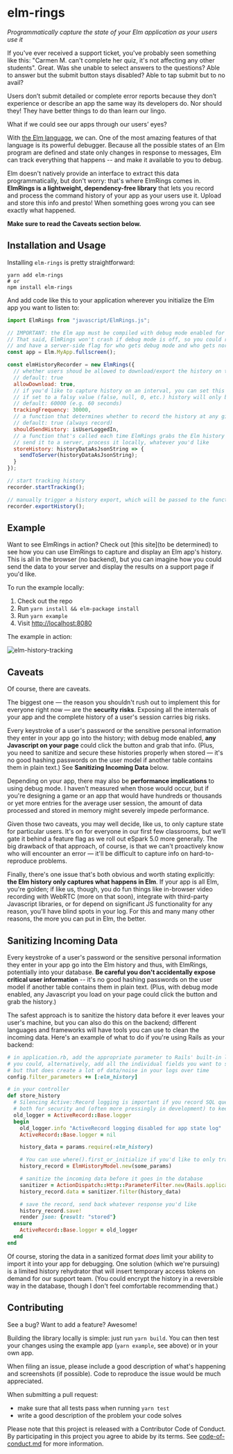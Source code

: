 # elm-rings

_Programmatically capture the state of your Elm application as your users use it_

If you've ever received a support ticket, you've probably seen something like this: "Carmen M. can't complete her quiz, it's not affecting any other students". Great. Was she unable to select answers to the questions? Able to answer but the submit button stays disabled? Able to tap submit but to no avail?

Users don’t submit detailed or complete error reports because they don’t experience or describe an app the same way its developers do. Nor should they! They have better things to do than learn our lingo.

What if we could see our apps through our users’ eyes?

With [the Elm language](http://elm-lang.org), we can. One of the most amazing features of that language is its powerful debugger. Because all the possible states of an Elm program are defined and state only changes in response to messages, Elm can track everything that happens -- and make it available to you to debug.

Elm doesn't natively provide an interface to extract this data programmatically, but don't worry: that's where ElmRings comes in. **ElmRings is a lightweight, dependency-free library** that lets you record and process the command history of your app as your users use it. Upload and store this info and presto! When something goes wrong you can see exactly what happened.

**Make sure to read the Caveats section below.**

## Installation and Usage

Installing `elm-rings` is pretty straightforward:

```
yarn add elm-rings
# or
npm install elm-rings
```

And add code like this to your application wherever you initialize the Elm app you want to listen to:

```javascript
import ElmRings from "javascript/ElmRings.js";

// IMPORTANT: the Elm app must be compiled with debug mode enabled for this to work
// That said, ElmRings won't crash if debug mode is off, so you could run it for every users
// and have a server-side flag for who gets debug mode and who gets normal Elm (as we do)
const app = Elm.MyApp.fullscreen();

const elmHistoryRecorder = new ElmRings({
  // whether users shoud be allowed to download/export the history on their own
  // default: true
  allowDownload: true,
  // if you'd like to capture history on an interval, you can set this value in milliseconds and ElmRings will automatically report appropriately
  // if set to a falsy value (false, null, 0, etc.) history will only be exported when you explicitly call `exportHistory`
  // default: 60000 (e.g. 60 seconds)
  trackingFrequency: 30000,
  // a function that determines whether to record the history at any given point. (You may choose to only record it under certain circumstances, such as a user being logged in.)
  // default: true (always record)
  shouldSendHistory: isUserLoggedIn,
  // a function that's called each time ElmRings grabs the Elm history
  // send it to a server, process it locally, whatever you'd like
  storeHistory: historyDataAsJsonString => {
    sendToServer(historyDataAsJsonString);
  }
});

// start tracking history
recorder.startTracking();

// manually trigger a history export, which will be passed to the function you specify in storeHistory
recorder.exportHistory();
```

## Example

Want to see ElmRings in action? Check out [this site](to be determined) to see how you can use ElmRings to capture and display an Elm app's history. This is all in the browser (no backend), but you can imagine how you could send the data to your server and display the results on a support page if you'd like.

To run the example locally:

1.  Check out the repo
2.  Run `yarn install && elm-package install`
3.  Run `yarn example`
4.  Visit [http://localhost:8080](http://localhost:8080)

The example in action:

![elm-history-tracking](https://user-images.githubusercontent.com/48325/38285660-e7e9a22a-3786-11e8-8b90-0aa6c919b453.gif)

## Caveats

Of course, there are caveats.

The biggest one — the reason you shouldn't rush out to implement this for everyone right now — are the **security risks**. Exposing all the internals of your app and the complete history of a user's session carries big risks.

Every keystroke of a user's password or the sensitive personal information they enter in your app go into the history; with debug mode enabled, **any Javascript on your page** could click the button and grab that info. (Plus, you need to sanitize and secure these histories properly when stored — it's no good hashing passwords on the user model if another table contains them in plain text.) See **Sanitizing Incoming Data** below.

Depending on your app, there may also be **performance implications** to using debug mode. I haven’t measured when those would occur, but if you're designing a game or an app that would have hundreds or thousands or yet more entries for the average user session, the amount of data processed and stored in memory might severely impede performance.

Given those two caveats, you may well decide, like us, to only capture state for particular users. It's on for everyone in our first few classrooms, but we’ll gate it behind a feature flag as we roll out eSpark 5.0 more generally. The big drawback of that approach, of course, is that we can't proactively know who will encounter an error — it'll be difficult to capture info on hard-to-reproduce problems.

Finally, there's one issue that's both obvious and worth stating explicitly: **the Elm history only captures what happens in Elm**. If your app is all Elm, you're golden; if like us, though, you do fun things like in-browser video recording with WebRTC (more on that soon), integrate with third-party Javascript libraries, or for depend on significant JS functionality for any reason, you'll have blind spots in your log. For this and many many other reasons, the more you can put in Elm, the better.

## Sanitizing Incoming Data

Every keystroke of a user's password or the sensitive personal information they enter in your app go into the Elm history and thus, with ElmRings, potentially into your database. **Be careful you don't accidentally expose critical user information** -- it's no good hashing passwords on the user model if another table contains them in plain text. (Plus, with debug mode enabled, any Javascript you load on your page could click the button and grab the history.)

The safest approach is to sanitize the history data before it ever leaves your user's machine, but you can also do this on the backend; different languages and frameworks will have tools you can use to clean the incoming data. Here's an example of what to do if you're using Rails as your backend:

```ruby
# in application.rb, add the appropriate parameter to Rails' built-in log filtering to ensure all the data doesn't get written to the log
# you could, alternatively, add all the individual fields you want to sanitize (password, token, US social security number, etc.) if you do want the history in the log
# but that does create a lot of data/noise in your logs over time
config.filter_parameters += [:elm_history]

# in your controller
def store_history
  # Silencing Active::Record logging is important if you record SQL queries in the environment you're running in
  # both for security and (often more pressingly in development) to keep your logs manageable
  old_logger = ActiveRecord::Base.logger
  begin
    old_logger.info "ActiveRecord logging disabled for app state log"
    ActiveRecord::Base.logger = nil

    history_data = params.require(:elm_history)

    # You can use where().first_or_initialize if you'd like to only track one history record per user/etc.
    history_record = ElmHistoryModel.new(some_params)

    # sanitize the incoming data before it goes in the database
    sanitizer = ActionDispatch::Http::ParameterFilter.new(Rails.application.config.filter_parameters)
    history_record.data = sanitizer.filter(history_data)

    # save the record, send back whatever response you'd like
    history_record.save!
    render json: {result: "stored"}
  ensure
    ActiveRecord::Base.logger = old_logger
  end
end
```

Of course, storing the data in a sanitized format _does_ limit your ability to import it into your app for debugging. One solution (which we're pursuing) is a limited history rehydrator that will insert temporary access tokens on demand for our support team. (You could encrypt the history in a reversible way in the database, though I don't feel comfortable recommending that.)

## Contributing

See a bug? Want to add a feature? Awesome!

Building the library locally is simple: just run `yarn build`. You can then test your changes using the example app (`yarn example`, see above) or in your own app.

When filing an issue, please include a good description of what's happening and screenshots (if possible). Code to reproduce the issue would be much appreciated.

When submitting a pull request:

* make sure that all tests pass when running `yarn test`
* write a good description of the problem your code solves

Please note that this project is released with a Contributor Code of Conduct. By participating in
this project you agree to abide by its terms. See
[code-of-conduct.md](https://github.com/arsduo/elm-rings/blob/master/code-of-conduct.md) for more information.
